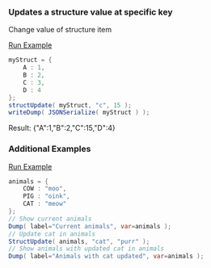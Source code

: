 ### Updates a structure value at specific key

Change value of structure item

<a href="https://try.boxlang.io/?code=eJzLrQwuKSpNLlGwVahW4OJ0VLBSMNTh4nQC0kZA2hlIGwNpFyBtwlVrzVUMVh1akJJYkqqhkAvVraOglKyko2BoqqBpzVVelFmS6lKaW6Ch4BXs7xecWpSZmJNZhaRcQROkDgDFciI%2F" target="_blank">Run Example</a>

```java
myStruct = { 
	A : 1,
	B : 2,
	C : 3,
	D : 4
};
structUpdate( myStruct, "c", 15 );
writeDump( JSONSerialize( myStruct ) );

```

Result: {"A":1,"B":2,"C":15,"D":4}

### Additional Examples

<a href="https://try.boxlang.io/?code=eJxljk0LgjAcxs%2FuUzz8TwaC98KDGESnAovOSweOdJO15SH67unUyDo%2Bbz8ermTD6zsSPMGC7HDBGtRoTRELjvvdoLRUt0Fm6cmHQnfEXhsWx8gr3aFwxghlwUcU27qmDVHzq6gTypYhRXhwk0wKK085tyW3AgW3kOqDya1xhR2zcHYjUF%2FrKdT2YJoA%2FsbM7KSt4Pys%2FGUurqXfg6E4jf4%2FvgHMuF3T" target="_blank">Run Example</a>

```java
animals = { 
	COW : "moo",
	PIG : "oink",
	CAT : "meow"
};
// Show current animals
Dump( label="Current animals", var=animals );
// Update cat in animals
StructUpdate( animals, "cat", "purr" );
// Show animals with updated cat in animals
Dump( label="Animals with cat updated", var=animals );

```


